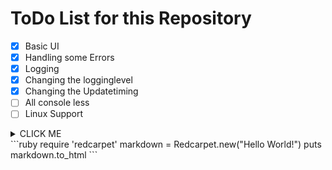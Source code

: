 # ToDo List for this Repository

- [x] Basic UI
- [x] Handling some Errors
- [x] Logging
- [x] Changing the logginglevel
- [x] Changing the Updatetiming
- [ ] All console less
- [ ] Linux Support

<details><summary>CLICK ME</summary>
<p>

#### We can hide anything, even code!

    --language=en

</p>
</details>        
```ruby
require 'redcarpet'
markdown = Redcarpet.new("Hello World!")
puts markdown.to_html
```
